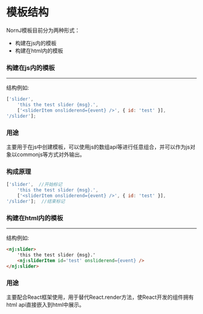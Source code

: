 # 模板结构

NornJ模板目前分为两种形式：
* 构建在js内的模板
* 构建在html内的模板

### 构建在js内的模板
* * *

结构例如:
```js
['slider',
    'this the test slider {msg}.',
    ['<sliderItem onsliderend={event} />', { id: 'test' }],
'/slider'];
```

### 用途

主要用于在js中创建模板，可以使用js的数组api等进行任意组合，并可以作为js对象以commonjs等方式对外输出。

### 构成原理

```js
['slider',  //开始标记
    'this the test slider {msg}.',
    ['<sliderItem onsliderend={event} />', { id: 'test' }],
'/slider'];  //结束标记
```

### 构建在html内的模板
* * *

结构例如:
```html
<nj:slider>
    'this the test slider {msg}.'
    <nj:sliderItem id='test' onsliderend={event} />
</nj:slider>
```

### 用途

主要配合React框架使用，用于替代React.render方法，使React开发的组件拥有html api直接嵌入到html中展示。
